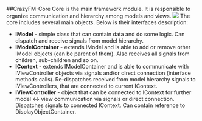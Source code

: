 ##CrazyFM-Core
Core is the main framework module. It is responsible to organize communication and hierarchy among models and views.
![](https://github.com/CrazyFlasher/crazyfm/blob/gh-pages/assets/core-m.jpg?raw=true)
The core includes several main objects. Below is their interfaces description:
- **IModel** - simple class that can contain data and do some logic. Can dispatch and receive signals from model hierarchy.
- **IModelContainer** - extends IModel and is able to add or remove other IModel objects (can be parent of them). Also receives all
signals from children, sub-children and so on.
- **IContext** - extends IModelContainer and is able to communicate with IViewController objects via signals and/or direct connection
(interface methods calls). Re-dispatches received from model hierarchy signals to IViewControllers, that are connected to current
IContext.
- **IViewController** - object that can be connected to IContext for further model <-> view communication via signals or direct
connection. Dispatches signals to connected IContext. Can contain reference to DisplayObjectContainer.